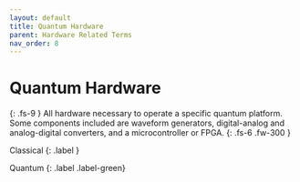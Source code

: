 ```yaml
---
layout: default
title: Quantum Hardware
parent: Hardware Related Terms
nav_order: 8
---
```


# Quantum Hardware
{: .fs-9 }
All hardware necessary to operate a specific quantum platform. Some components included are waveform generators, digital-analog and analog-digital converters, and a microcontroller or FPGA.
{: .fs-6 .fw-300 }

Classical
{: .label }

Quantum
{: .label .label-green}
<!-- 
## Full Definition


## Examples -->

<!-- ## Synonyms

-  -->

<!-- ## Related Terms

-->
<!-- ## Sources -->
